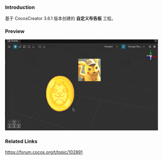 ### Introduction
基于 CocosCreator 3.6.1 版本创建的 **自定义布告板** 工程。

### Preview
![image](../../../gif/202210/2022101001.gif)

### Related Links
https://forum.cocos.org/t/topic/102891